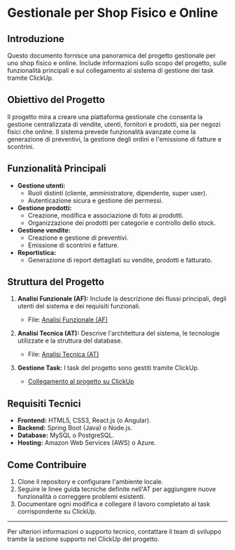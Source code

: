 # Gestionale per Shop Fisico e Online

## **Introduzione**
Questo documento fornisce una panoramica del progetto gestionale per uno shop fisico e online. Include informazioni sullo scopo del progetto, sulle funzionalità principali e sul collegamento al sistema di gestione dei task tramite ClickUp.

## **Obiettivo del Progetto**
Il progetto mira a creare una piattaforma gestionale che consenta la gestione centralizzata di vendite, utenti, fornitori e prodotti, sia per negozi fisici che online. Il sistema prevede funzionalità avanzate come la generazione di preventivi, la gestione degli ordini e l'emissione di fatture e scontrini.

## **Funzionalità Principali**
- **Gestione utenti:**
  - Ruoli distinti (cliente, amministratore, dipendente, super user).
  - Autenticazione sicura e gestione dei permessi.
- **Gestione prodotti:**
  - Creazione, modifica e associazione di foto ai prodotti.
  - Organizzazione dei prodotti per categorie e controllo dello stock.
- **Gestione vendite:**
  - Creazione e gestione di preventivi.
  - Emissione di scontrini e fatture.
- **Reportistica:**
  - Generazione di report dettagliati su vendite, prodotti e fatturato.

## **Struttura del Progetto**
1. **Analisi Funzionale (AF):**
   Include la descrizione dei flussi principali, degli utenti del sistema e dei requisiti funzionali.
   - File: [Analisi Funzionale (AF)](./Analisi_Funzionale_Shop.docx)

2. **Analisi Tecnica (AT):**
   Descrive l'architettura del sistema, le tecnologie utilizzate e la struttura del database.
   - File: [Analisi Tecnica (AT)](./Analisi_Tecnica.docx)

3. **Gestione Task:**
   I task del progetto sono gestiti tramite ClickUp.
   - [Collegamento al progetto su ClickUp](https://app.clickup.com/9015788289/v/o/4-90152956311-28)

## **Requisiti Tecnici**
- **Frontend:** HTML5, CSS3, React.js (o Angular).
- **Backend:** Spring Boot (Java) o Node.js.
- **Database:** MySQL o PostgreSQL.
- **Hosting:** Amazon Web Services (AWS) o Azure.

## **Come Contribuire**
1. Clone il repository e configurare l'ambiente locale.
2. Seguire le linee guida tecniche definite nell'AT per aggiungere nuove funzionalità o correggere problemi esistenti.
3. Documentare ogni modifica e collegare il lavoro completato al task corrispondente su ClickUp.

---

Per ulteriori informazioni o supporto tecnico, contattare il team di sviluppo tramite la sezione supporto nel ClickUp del progetto.
